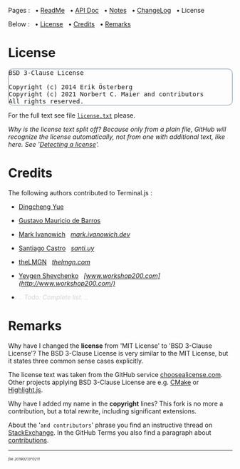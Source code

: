 Pages : &nbsp;
 • [ReadMe](./../README.md) &nbsp;
 • [API Doc](./apidoc.md) &nbsp;
 • [Notes](./notes.md) &nbsp;
 • [ChangeLog](./changelog.md) &nbsp;
 • License

Below : &nbsp;
 • [License](#license) &nbsp;
 • [Credits](#credits) &nbsp;
 • [Remarks](#remarks) &nbsp;

<a name="license"></a>
# License

<pre style="border:1px solid LightSlateGrey; border-radius:0.7em;">
BSD 3-Clause License

Copyright (c) 2014 Erik Österberg
Copyright (c) 2021 Norbert C. Maier and contributors
All rights reserved.
</pre>

For the full text see file [`license.txt`](./../license.txt) please.

 _Why is the license text split off? Because only from a plain file, GitHub
 will recognize the license automatically, not from one with additional text, like here. See
 '[Detecting a license](https://docs.github.com/en/github/creating-cloning-and-archiving-repositories/licensing-a-repository#detecting-a-license)'._

<a name="credits"></a>
# Credits

The following authors contributed to Terminal.js :

- [Dingcheng Yue](https://github.com/DarwinSenior)

- [Gustavo Mauricio de Barros](https://github.com/gumbarros)

- [Mark Ivanowich](https://github.com/MarkIvanowich) &nbsp; _[mark.ivanowich.dev](https://mark.ivanowich.dev/)_

- [Santiago Castro](https://github.com/bryant1410) &nbsp; _[santi.uy](https://santi.uy/)_

- [theLMGN](https://github.com/theLMGN) &nbsp; _[thelmgn.com](http://thelmgn.com/)_

- [Yevgen Shevchenko](https://github.com/commanddotcom) &nbsp; _[www.workshop200.com](http://www.workshop200.com/)_

- *<span style="color:LightGray;">.. Todo: Complete list. ..</span>*

<a name="remarks"></a>
# Remarks

Why have I changed the **license** from 'MIT License' to 'BSD 3-Clause License'?
The BSD 3-Clause License is very similar to the MIT License,
 but it states three common sense cases explicitly.

The license text was taken from the GitHub service
[choosealicense.com](https://choosealicense.com/licenses/bsd-3-clause/).
Other projects applying BSD 3-Clause License are e.g.
[CMake](https://gitlab.kitware.com/cmake/cmake)
or [Highlight.js](https://github.com/highlightjs/highlight.js).

Why have I added my name in the **copyright** lines?
This fork is no more a contribution, but a total rewrite, including
significant extensions.

About the '`and contributors`' phrase you find an instructive thread on
[StackExchange](https://opensource.stackexchange.com/questions/5508/what-does-and-contributors-in-the-copyright-byline-imply).
In the GitHub Terms you also find a paragraph about
[contributions](https://docs.github.com/en/github/site-policy/github-terms-of-service#6-contributions-under-repository-license).


---

<sup><sub><sup>*file 20190213°0211*</sup></sub></sup>
